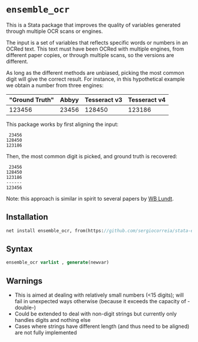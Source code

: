 # `ensemble_ocr` 

This is a Stata package that improves the quality of variables generated through multiple OCR scans or engines.

The input is a set of variables that reflects specific words or numbers in an OCRed text. This text must have been OCRed with multiple engines, from different paper copies, or through multiple scans, so the versions are different.

As long as the different methods are unbiased, picking the most common digit will give the correct result. For instance, in this hypothetical example we obtain a number from three engines:

| "Ground Truth" | Abbyy | Tesseract v3 | Tesseract v4 |
|----------------|-------|--------------|--------------|
| 123456         | 23456 | 128450       | 123186       |

This package works by first aligning the input:

```
 23456
128450
123186
```

Then, the most common digit is picked, and ground truth is recovered:


```
 23456
128450
123186
------
123456
```

Note: this approach is similar in spirit to several papers by [WB Lundt](https://scholar.google.com/citations?user=h5GKGxQAAAAJ).


## Installation

```stata
net install ensemble_ocr, from(https://github.com/sergiocorreia/stata-ensemble-ocr/raw/master/)
```


## Syntax

```stata
ensemble_ocr varlist , generate(newvar)
```

## Warnings

- This is aimed at dealing with relatively small numbers (<15 digits); will fail in unexpected ways otherwise (because it exceeds the capacity of -double-)
- Could be extended to deal with non-digit strings but currently only handles digits and nothing else
- Cases where strings have different length (and thus need to be aligned) are not fully implemented
